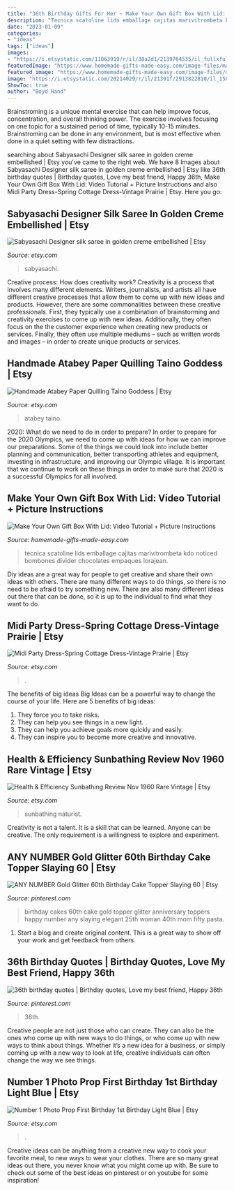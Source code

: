 ```yaml
---
title: "36th Birthday Gifts For Her ~ Make Your Own Gift Box With Lid: Video Tutorial + Picture Instructions"
description: "Tecnica scatoline lids emballage cajitas marivitrombeta kdo noticed bombones divider chocolates empaques lorajean"
date: "2023-01-09"
categories:
- "ideas"
tags: ["ideas"]
images:
- "https://i.etsystatic.com/11863919/r/il/38a2d1/2139764535/il_fullxfull.2139764535_ok23.jpg"
featuredImage: "https://www.homemade-gifts-made-easy.com/image-files/make-your-own-gift-box-2-wallpaper-674x1024.jpg"
featured_image: "https://www.homemade-gifts-made-easy.com/image-files/make-your-own-gift-box-2-wallpaper-674x1024.jpg"
image: "https://i.etsystatic.com/20214029/r/il/21391f/2913822810/il_1588xN.2913822810_obec.jpg"
ShowToc: true
author: "Boyd Hand"
---
```



Brainstroming is a unique mental exercise that can help improve focus, concentration, and overall thinking power. The exercise involves focusing on one topic for a sustained period of time, typically 10-15 minutes. Brainstroming can be done in any environment, but is most effective when done in a quiet setting with few distractions.

	

		
searching about Sabyasachi Designer silk saree in golden creme embellished | Etsy you've came to the right web. We have 8 Images about Sabyasachi Designer silk saree in golden creme embellished | Etsy like 36th birthday quotes | Birthday quotes, Love my best friend, Happy 36th, Make Your Own Gift Box With Lid: Video Tutorial + Picture Instructions and also Midi Party Dress-Spring Cottage Dress-Vintage Prairie | Etsy. Here you go:
		
    
## Sabyasachi Designer Silk Saree In Golden Creme Embellished | Etsy

<img loading=lazy src="https://i.etsystatic.com/20214029/r/il/21391f/2913822810/il_1588xN.2913822810_obec.jpg" onerror="this.onerror=null;this.src='https://tse4.mm.bing.net/th?id=OIP.RvIo_lvXvHfWz2B-Mc_uKwHaKX&amp;pid=15.1';" alt="Sabyasachi Designer silk saree in golden creme embellished | Etsy">

_Source: etsy.com_

>sabyasachi. 

	

Creative process: How does creativity work?
Creativity is a process that involves many different elements. Writers, journalists, and artists all have different creative processes that allow them to come up with new ideas and products. However, there are some commonalities between these creative professionals. First, they typically use a combination of brainstorming and creativity exercises to come up with new ideas. Additionally, they often focus on the the customer experience when creating new products or services. Finally, they often use multiple mediums – such as written words and images – in order to create unique products or services.

    
## Handmade Atabey Paper Quilling Taino Goddess | Etsy

<img loading=lazy src="https://i.etsystatic.com/29427249/r/il/4ee96b/3218491766/il_1588xN.3218491766_26qz.jpg" onerror="this.onerror=null;this.src='https://tse4.mm.bing.net/th?id=OIP.EKSPZPUGEiJ02ahptc2ZdAHaJ3&amp;pid=15.1';" alt="Handmade Atabey Paper Quilling Taino Goddess | Etsy">

_Source: etsy.com_

>atabey taino. 

	

2020: What do we need to do in order to prepare?
In order to prepare for the 2020 Olympics, we need to come up with ideas for how we can improve our preparations. Some of the things we could look into include better planning and communication, better transporting athletes and equipment, investing in infrastructure, and improving our Olympic village. It is important that we continue to work on these things in order to make sure that 2020 is a successful Olympics for all involved.

    
## Make Your Own Gift Box With Lid: Video Tutorial + Picture Instructions

<img loading=lazy src="https://www.homemade-gifts-made-easy.com/image-files/make-your-own-gift-box-2-wallpaper-674x1024.jpg" onerror="this.onerror=null;this.src='https://tse3.mm.bing.net/th?id=OIP.wGuFT4a--VFy0mixkCTVhwHaLQ&amp;pid=15.1';" alt="Make Your Own Gift Box With Lid: Video Tutorial + Picture Instructions">

_Source: homemade-gifts-made-easy.com_

>tecnica scatoline lids emballage cajitas marivitrombeta kdo noticed bombones divider chocolates empaques lorajean. 

	

Diy ideas are a great way for people to get creative and share their own ideas with others. There are many different ways to do things, so there is no need to be afraid to try something new. There are also many different ideas out there that can be done, so it is up to the individual to find what they want to do.

    
## Midi Party Dress-Spring Cottage Dress-Vintage Prairie | Etsy

<img loading=lazy src="https://i.etsystatic.com/29221909/r/il/76cca5/3076945693/il_1588xN.3076945693_22b6.jpg" onerror="this.onerror=null;this.src='https://tse1.mm.bing.net/th?id=OIP.S9OYkZBtlDEpYQ6CgnUdSwHaLY&amp;pid=15.1';" alt="Midi Party Dress-Spring Cottage Dress-Vintage Prairie | Etsy">

_Source: etsy.com_

>. 

	

The benefits of big ideas
Big Ideas can be a powerful way to change the course of your life. Here are 5 benefits of big ideas:
1. They force you to take risks.
2. They can help you see things in a new light.
3. They can help you achieve goals more quickly and easily.
4. They can inspire you to become more creative and innovative.

    
## Health &amp; Efficiency Sunbathing Review Nov 1960 Rare Vintage | Etsy

<img loading=lazy src="https://i.etsystatic.com/21663619/r/il/fa4448/2959308301/il_1588xN.2959308301_ajxd.jpg" onerror="this.onerror=null;this.src='https://tse3.mm.bing.net/th?id=OIP.5dlIVXtocUNXXdW8yIFDVgHaJ3&amp;pid=15.1';" alt="Health &amp; Efficiency Sunbathing Review Nov 1960 Rare Vintage | Etsy">

_Source: etsy.com_

>sunbathing naturist. 

	

Creativity is not a talent. It is a skill that can be learned. Anyone can be creative. The only requirement is a willingness to explore and experiment.

    
## ANY NUMBER Gold Glitter 60th Birthday Cake Topper Slaying 60 | Etsy

<img loading=lazy src="https://i.pinimg.com/736x/6c/33/bc/6c33bce75ce291dd91d9c95064675b27.jpg" onerror="this.onerror=null;this.src='https://tse3.mm.bing.net/th?id=OIP.uvIhu5cMJZuTVBo7ySthDwHaJ4&amp;pid=15.1';" alt="ANY NUMBER Gold Glitter 60th Birthday Cake Topper Slaying 60 | Etsy">

_Source: pinterest.com_

>birthday cakes 60th cake gold topper glitter anniversary toppers happy number any slaying elegant 25th woman 40th mom fifty pasta. 

	

1. Start a blog and create original content. This is a great way to show off your work and get feedback from others.

    
## 36th Birthday Quotes | Birthday Quotes, Love My Best Friend, Happy 36th

<img loading=lazy src="https://i.pinimg.com/736x/3b/26/ef/3b26ef2355aba7b33e7b9320a4ab675b.jpg" onerror="this.onerror=null;this.src='https://tse3.mm.bing.net/th?id=OIP.npP85v-yV1P3JqFDysyiAQHaLG&amp;pid=15.1';" alt="36th birthday quotes | Birthday quotes, Love my best friend, Happy 36th">

_Source: pinterest.com_

>36th. 

	

Creative people are not just those who can create. They can also be the ones who come up with new ways to do things, or who come up with new ways to think about things. Whether it’s a new idea for a business, or simply coming up with a new way to look at life, creative individuals can often change the way we see things.

    
## Number 1 Photo Prop First Birthday 1st Birthday Light Blue | Etsy

<img loading=lazy src="https://i.etsystatic.com/11863919/r/il/38a2d1/2139764535/il_fullxfull.2139764535_ok23.jpg" onerror="this.onerror=null;this.src='https://tse3.mm.bing.net/th?id=OIP.Q3X2r5C2THSeeAbB9qJxJwHaJ4&amp;pid=15.1';" alt="Number 1 Photo Prop First Birthday 1st Birthday Light Blue | Etsy">

_Source: etsy.com_

>. 

	

Creative ideas can be anything from a creative new way to cook your favorite meal, to new ways to wear your clothes. There are so many great ideas out there, you never know what you might come up with. Be sure to check out some of the best ideas on pinterest or on youtube for some inspiration!

